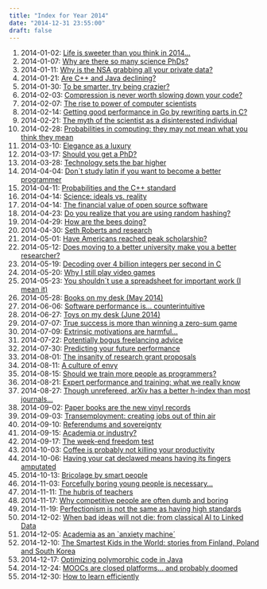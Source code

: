 ```yaml
---
title: "Index for Year 2014"
date: "2014-12-31 23:55:00"
draft: false
---
```


1. 2014-01-02: [Life is sweeter than you think in 2014&#8230;](/lemire/blog/2014/01-02-life-is-sweeter-than-you-think-in-2014)
2. 2014-01-07: [Why are there so many science PhDs?](/lemire/blog/2014/01-07-why-are-there-so-many-science-phds)
3. 2014-01-11: [Why is the NSA grabbing all your private data?](/lemire/blog/2014/01-11-why-is-the-nsa-grabbing-all-your-private-data)
4. 2014-01-21: [Are C++ and Java declining?](/lemire/blog/2014/01-21-are-c-and-java-declining)
5. 2014-01-30: [To be smarter, try being crazier?](/lemire/blog/2014/01-30-to-be-smarter-try-being-crazier)
6. 2014-02-03: [Compression is never worth slowing down your code?](/lemire/blog/2014/02-03-compression-is-never-worth-slowing-down-your-code)
7. 2014-02-07: [The rise to power of computer scientists](/lemire/blog/2014/02-07-the-rise-to-power-of-computer-scientists)
8. 2014-02-14: [Getting good performance in Go by rewriting parts in C?](/lemire/blog/2014/02-14-getting-good-performance-in-go-by-rewriting-parts-in-c)
9. 2014-02-21: [The myth of the scientist as a disinterested individual](/lemire/blog/2014/02-21-the-myth-of-the-scientist-as-a-disinterested-individual)
10. 2014-02-28: [Probabilities in computing: they may not mean what you think they mean](/lemire/blog/2014/02-28-probabilities-in-computing-they-may-not-mean-what-you-think-they-mean)
11. 2014-03-10: [Elegance as a luxury](/lemire/blog/2014/03-10-elegance-as-a-luxury)
12. 2014-03-17: [Should you get a PhD?](/lemire/blog/2014/03-17-should-you-get-a-phd)
13. 2014-03-28: [Technology sets the bar higher](/lemire/blog/2014/03-28-technology-sets-the-bar-higher)
14. 2014-04-04: [Don´t study latin if you want to become a better programmer](/lemire/blog/2014/04-04-dont-study-latin-if-you-want-to-become-a-better-programmer)
15. 2014-04-11: [Probabilities and the C++ standard](/lemire/blog/2014/04-11-probabilities-and-the-c-standard)
16. 2014-04-14: [Science: ideals vs. reality](/lemire/blog/2014/04-14-science-ideals-vs-reality)
17. 2014-04-14: [The financial value of open source software](/lemire/blog/2014/04-14-the-financial-value-of-open-source-software)
18. 2014-04-23: [Do you realize that you are using random hashing?](/lemire/blog/2014/04-23-do-you-realize-that-you-are-using-random-hashing)
19. 2014-04-29: [How are the bees doing?](/lemire/blog/2014/04-29-how-are-the-bees-doing)
20. 2014-04-30: [Seth Roberts and research](/lemire/blog/2014/04-30-seth-roberts-and-research)
21. 2014-05-01: [Have Americans reached peak scholarship?](/lemire/blog/2014/05-01-have-americans-reached-peak-scholarship)
22. 2014-05-12: [Does moving to a better university make you a better researcher?](/lemire/blog/2014/05-12-does-moving-to-a-better-university-make-you-a-better-researcher)
23. 2014-05-19: [Decoding over 4 billion integers per second in C](/lemire/blog/2014/05-19-decoding-over-4-billion-integers-per-second-in-c)
24. 2014-05-20: [Why I still play video games](/lemire/blog/2014/05-20-why-i-still-play-video-games)
25. 2014-05-23: [You shouldn´t use a spreadsheet for important work (I mean it)](/lemire/blog/2014/05-23-you-shouldnt-use-a-spreadsheet-for-important-work-i-mean-it)
26. 2014-05-28: [Books on my desk (May 2014)](/lemire/blog/2014/05-28-books-on-my-desk-may-2014)
27. 2014-06-06: [Software performance is&#8230; counterintuitive](/lemire/blog/2014/06-06-software-performance-is-counterintuitive)
28. 2014-06-27: [Toys on my desk (June 2014)](/lemire/blog/2014/06-27-toys-on-my-desk-june-2014)
29. 2014-07-07: [True success is more than winning a zero-sum game](/lemire/blog/2014/07-07-true-success-is-more-than-winning-a-zero-sum-game)
30. 2014-07-09: [Extrinsic motivations are harmful&#8230;](/lemire/blog/2014/07-09-extrinsic-motivations-are-harmful)
31. 2014-07-22: [Potentially bogus freelancing advice](/lemire/blog/2014/07-22-potentially-bogus-freelancing-advice)
32. 2014-07-30: [Predicting your future performance](/lemire/blog/2014/07-30-predicting-your-future-performance)
33. 2014-08-01: [The insanity of research grant proposals](/lemire/blog/2014/08-01-the-insanity-of-research-grant-proposals)
34. 2014-08-11: [A culture of envy](/lemire/blog/2014/08-11-a-culture-of-envy)
35. 2014-08-15: [Should we train more people as programmers?](/lemire/blog/2014/08-15-should-we-train-more-people-as-programmers)
36. 2014-08-21: [Expert performance and training: what we really know](/lemire/blog/2014/08-21-expert-performance-and-training-what-we-really-know)
37. 2014-08-27: [Though unrefereed, arXiv has a better h-index than most journals&#8230;](/lemire/blog/2014/08-27-though-unrefereed-arxiv-has-a-better-h-index-than-most-journals)
38. 2014-09-02: [Paper books are the new vinyl records](/lemire/blog/2014/09-02-paper-books-are-the-new-vinyl-records)
39. 2014-09-03: [Transemployment: creating jobs out of thin air](/lemire/blog/2014/09-03-transemployment-creating-jobs-out-of-thin-air)
40. 2014-09-10: [Referendums and sovereignty](/lemire/blog/2014/09-10-referendums-and-sovereignty)
41. 2014-09-15: [Academia or industry?](/lemire/blog/2014/09-15-academia-or-industry)
42. 2014-09-17: [The week-end freedom test](/lemire/blog/2014/09-17-the-week-end-freedom-test)
43. 2014-10-03: [Coffee is probably not killing your productivity](/lemire/blog/2014/10-03-coffee-is-probably-not-killing-your-productivity)
44. 2014-10-06: [Having your cat declawed means having its fingers amputated](/lemire/blog/2014/10-06-having-your-cat-declawed-means-having-its-fingers-amputated)
45. 2014-10-13: [Bricolage by smart people](/lemire/blog/2014/10-13-bricolage-by-smart)
46. 2014-11-03: [Forcefully boring young people is necessary&#8230;](/lemire/blog/2014/11-03-forcefully-boring-young-people-is-necessary)
47. 2014-11-11: [The hubris of teachers](/lemire/blog/2014/11-11-the-hubris-of-teachers)
48. 2014-11-17: [Why competitive people are often dumb and boring](/lemire/blog/2014/11-17-why-competitive-people-are-often-dumb-and-boring)
49. 2014-11-19: [Perfectionism is not the same as having high standards](/lemire/blog/2014/11-19-perfectionism-is-not-the-same-as-having-high-standards)
50. 2014-12-02: [When bad ideas will not die: from classical AI to Linked Data](/lemire/blog/2014/12-02-when-bad-ideas-will-not-die-from-classical-ai-to-linked-data)
51. 2014-12-05: [Academia as an `anxiety machine´](/lemire/blog/2014/12-05-academia-as-an-anxiety-machine)
52. 2014-12-10: [The Smartest Kids in the World: stories from Finland, Poland and South Korea](/lemire/blog/2014/12-10-the-smartest-kids-in-the-world-stories-from-finland-poland-and-south-korea)
53. 2014-12-17: [Optimizing polymorphic code in Java](/lemire/blog/2014/12-17-optimizing-polymorphic-code-in-java)
54. 2014-12-24: [MOOCs are closed platforms&#8230; and probably doomed](/lemire/blog/2014/12-24-moocs-are-closed-platforms-and-probably-doomed)
55. 2014-12-30: [How to learn efficiently](/lemire/blog/2014/12-30-how-to-learn-efficiently)



